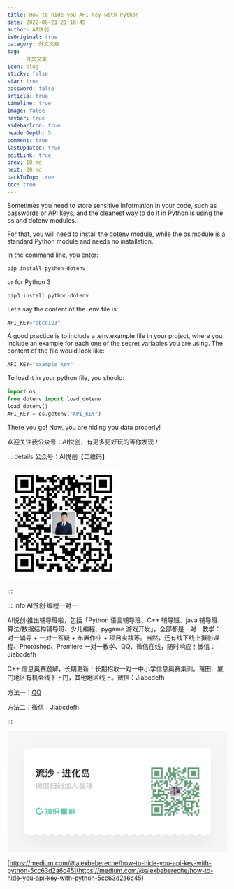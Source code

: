 ```yaml
---
title: How to hide you API key with Python
date: 2022-06-21 21:16:45
author: AI悦创
isOriginal: true
category: 外文文章
tag:
    - 外文文章
icon: blog
sticky: false
star: true
password: false
article: true
timeline: true
image: false
navbar: true
sidebarIcon: true
headerDepth: 5
comment: true
lastUpdated: true
editLink: true
prev: 18.md
next: 20.md
backToTop: true
toc: true
---
```


Sometimes you need to store sensitive information in your code, such as passwords or API keys, and the cleanest way to do it in Python is using the os and dotenv modules.

For that, you will need to install the dotenv module, while the os module is a standard Python module and needs no installation.

In the command line, you enter:

```python
pip install python-dotenv
```

or for Python 3

```python
pip3 install python-dotenv
```

Let’s say the content of the .env file is:

```python
API_KEY="abcd123"
```

A good practice is to include a .env.example file in your project, where you include an example for each one of the secret variables you are using. The content of the file would look like:

```python
API_KEY="example key"
```

To load it in your python file, you should:

```python
import os
from dotenv import load_dotenv
load_dotenv()
API_KEY = os.getenv("API_KEY")
```

There you go! Now, you are hiding you data properly!

欢迎关注我公众号：AI悦创，有更多更好玩的等你发现！

::: details 公众号：AI悦创【二维码】

![](/gzh.jpg)

:::

::: info AI悦创·编程一对一

AI悦创·推出辅导班啦，包括「Python 语言辅导班、C++ 辅导班、java 辅导班、算法/数据结构辅导班、少儿编程、pygame 游戏开发」，全部都是一对一教学：一对一辅导 + 一对一答疑 + 布置作业 + 项目实践等。当然，还有线下线上摄影课程、Photoshop、Premiere 一对一教学、QQ、微信在线，随时响应！微信：Jiabcdefh

C++ 信息奥赛题解，长期更新！长期招收一对一中小学信息奥赛集训，莆田、厦门地区有机会线下上门，其他地区线上。微信：Jiabcdefh

方法一：[QQ](http://wpa.qq.com/msgrd?v=3&uin=1432803776&site=qq&menu=yes)

方法二：微信：Jiabcdefh

:::

![](/zsxq.jpg)

[https://medium.com/@alexbebereche/how-to-hide-you-api-key-with-python-5cc63d2a6c45](https://medium.com/@alexbebereche/how-to-hide-you-api-key-with-python-5cc63d2a6c45)



